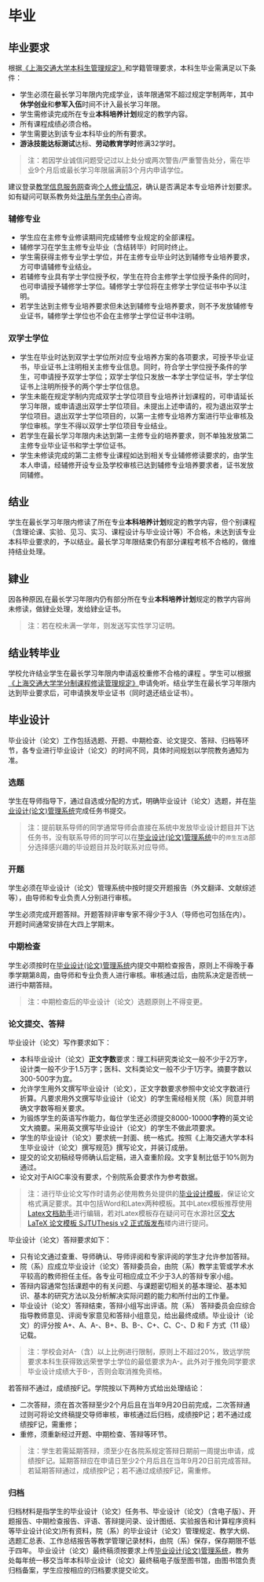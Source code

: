 # 毕业
## 毕业要求
根据[《上海交通大学本科生管理规定》](https://gk.sjtu.edu.cn/Data/View/3875)和学籍管理要求，本科生毕业需满足以下条件：
- 学生必须在最长学习年限内完成学业，该年限通常不超过规定学制两年，其中**休学创业**和**参军入伍**时间不计入最长学习年限。
- 学生需修读完成所在专业**本科培养计划**规定的教学内容。
- 所有课程成绩必须合格。
- 学生需要达到该专业本科毕业的所有要求。
- **游泳技能达标测试**达标、**劳动教育学时**修满32学时。

> 注：若因学业诚信问题受记过以上处分或两次警告/严重警告处分，需在毕业9个月后或最长学习年限届满前3个月内申请学位。

建议登录[教学信息服务网](http://i.sjtu.edu.cn/)查询[个人修业情况](https://i.sjtu.edu.cn/xjyj/xsxyqk_ckXsXyxxHtmlView.html)，确认是否满足本专业培养计划要求。如有疑问可联系教务处[注册与学务中心](https://jwc.sjtu.edu.cn/bmsz/jwcjs/zcyxwzx.htm)咨询。
### 辅修专业
- 学生应在主修专业修读期间完成辅修专业规定的全部课程。
- 辅修学习在学生主修专业毕业（含结转毕）时同时终止。
- 学生需获得主修专业学士学位，并在主修专业毕业时达到辅修专业培养要求，方可申请辅修专业结业。
- 若辅修专业具有学士学位授予权，学生在符合主修学士学位授予条件的同时，也可申请授予辅修学士学位。辅修学士学位将在主修学士学位证书中予以注明。
- 若学生达到主修专业培养要求但未达到辅修专业培养要求，则不予发放辅修专业证书，辅修学士学位也不会在主修学士学位证书中注明。
### 双学士学位
- 学生在毕业时达到双学士学位所对应专业培养方案的各项要求，可授予毕业证书，毕业证书上注明相关主修专业信息。同时，符合学士学位授予条件的学生，可申请授予双学士学位；双学士学位只发放一本学士学位证书，学士学位证书上注明所授予的两个学士学位信息。
- 学生未能在规定学制内完成双学士学位项目专业培养计划课程的，可申请延长学习年限，或申请退出双学士学位项目。未提出上述申请的，视为退出双学士学位项目。退出双学士学位项目的，以第一主修专业培养方案进行毕业审核及学位审核。学生不得以双学士学位项目专业结业。
- 若学生在最长学习年限内未达到第一主修专业的培养要求，则不单独发放第二主修专业毕业证书和学士学位证书。
- 学生未修读完成的第二主修专业课程如达到相关专业辅修修读要求的，由学生本人申请，经辅修开设专业及学校审核已达到辅修专业培养要求者，证书发放同辅修。
## 结业
学生在最长学习年限内修读了所在专业**本科培养计划**规定的教学内容，但个别课程（含理论课、实验、见习、实习、课程设计与毕业设计等）不合格，未达到该专业本科毕业要求的，予以结业。最长学习年限结束仍有部分课程考核不合格的，做维持结业处理。
## 肄业
因各种原因,在最长学习年限内仍有部分所在专业**本科培养计划**规定的教学内容尚未修读，做肄业处理，发给肄业证书。

> 注：若在校未满一学年，则发送写实性学习证明。
## 结业转毕业
学校允许结业学生在最长学习年限内申请返校重修不合格的课程 。学生可以根据[《上海交通大学学分制课程修读管理规定》](https://jwc.sjtu.edu.cn/info/1482/12870.htm)申请免听。结业学生在最长学习年限内达到毕业要求后，可申请换发毕业证书（同时退还结业证书）。
## 毕业设计
毕业设计（论文）工作包括选题、开题、中期检查、论文提交、答辩、归档等环节，各专业进行毕业设计（论文）的时间不同，具体时间规划以学院教务通知为准。
### 选题
学生在导师指导下，通过自选或分配的方式，明确毕业设计（论文）选题，并在[毕业设计(论文)管理系统](https://bysj.sjtu.edu.cn/)完成任务书提交。
> 注：提前联系导师的同学通常导师会直接在系统中发放毕业设计题目并下达任务书，没有联系导师的同学可以在[毕业设计(论文)管理系统](https://bysj.sjtu.edu.cn/)中的`师生互选`部分选择感兴趣的毕设题目并及时联系对应导师。
### 开题
学生必须在毕业设计（论文）管理系统中按时提交开题报告（外文翻译、文献综述等），由导师和专业负责人分别进行审核。

学生必须完成开题答辩。开题答辩评审专家不得少于3人（导师也可包括在内）。开题时间通常安排在大四上学期末。
### 中期检查
学生必须按时在[毕业设计(论文)管理系统](https://bysj.sjtu.edu.cn/)内提交中期检查报告，原则上不得晚于春季学期第8周，由导师和专业负责人进行审核。审核通过后，由院系决定是否统一进行中期答辩。
> 注：中期检查后的毕业设计（论文）选题原则上不得变更。

### 论文提交、答辩
毕业设计（论文）写作要求如下：
- 本科毕业设计（论文）**正文字数**要求：理工科研究类论文一般不少于2万字，设计类一般不少于1.5万字；医科、文科类论文一般不少于1万字。摘要字数以300-500字为宜。
- 允许学生用外文撰写毕业设计（论文），正文字数要求参照中文论文字数进行折算。凡要求用外文撰写毕业设计（论文）的学生需经相关院（系）同意并明确文字数等相关要求。
- 为锻炼学生的英语写作能力，每位学生还必须提交8000-10000**字符**的英文论文大摘要。采用英文撰写毕业设计（论文）的学生不做此项要求。
- 学生的毕业设计（论文）要求统一封面、统一格式。按照《上海交通大学本科生毕业设计（论文）撰写规范》撰写论文，并装订成册。
- 提交的论文初稿经导师确认后定稿，进入查重阶段。文字复制比低于10%则为通过。
- 论文对于AIGC率没有要求，个别院系会要求作为参考数据。

> 注：进行毕业论文写作时请务必使用教务处提供的[毕业设计模板](https://www.jwc.sjtu.edu.cn/system/_content/download.jsp?urltype=news.DownloadAttachUrl&owner=1707467176&wbfileid=EBBCAAB54AE30240974921AEB0B852F7)，保证论文格式满足要求。其中包括Word和Latex两种模板。其中Latex模板推荐使用[Latex文档助手](https://latex.sjtu.edu.cn/)进行编辑，若对Latex模板存在疑问可在水源社区[交大 LaTeX 论文模板 SJTUThesis v2 正式版发布](https://shuiyuan.sjtu.edu.cn/t/topic/149287)楼内进行提问。

毕业设计（论文）答辩要求如下：
- 只有论文通过查重、导师确认、导师评阅和专家评阅的学生才允许参加答辩。
- 院（系）应成立毕业设计（论文）答辩委员会，由院（系）教学主管或学术水平较高的教师担任主任。各专业可相应成立不少于3人的答辩专家小组。
- 答辩内容通常包括课题中的有关问题、与课题密切相关的基本理论、基本知识、基本的研究方法以及分析解决实际问题的能力和所付出的工作量。
- 毕业设计（论文）答辩结束，答辩小组写出评语。院（系） 答辩委员会应综合指导教师意见、评阅专家意见和答辩小组意见，给出最终成绩。毕业设计（论文）的评分按 A+、A、A-、B+、B、B-、C+、C、C-、D 和 F 方式（11 级）记载。

> 注：学校会对A-（含）以上比例进行限制，原则上不超过20%，致远学院要求本科生获得致远荣誉学士学位的最低要求为A-。此外对于推免同学要求毕业设计成绩大于B-，否则会取消推免资格。

若答辩不通过，成绩按F记。学院按以下两种方式给出处理结论：
- 二次答辩，须在首次答辩至少2个月后且在当年9月20日前完成，二次答辩通过则可将论文终稿提交导师审核，审核通过后归档，成绩按P记；若不通过成绩按F记，需重修；
- 重修，须重新经过开题、中期检查、答辩等环节。

> 注：学生若需延期答辩，须至少在各院系规定答辩日期前一周提出申请，成绩按F记。延期答辩应在申请日至少2个月后且在当年9月20日前完成答辩。若延期答辩通过，成绩按P记；若不通过成绩按F记，需重修。
### 归档
归档材料是指学生的毕业设计（论文）任务书、毕业设计（论文）（含电子版）、开题报告、中期检查报告、评语、答辩提问录、设计图纸、实验报告和计算程序资料等毕业设计(论文)所有资料，院（系）的毕业设计（论文）管理规定、教学大纲、选题汇总表、工作总结报告等教学管理记录材料，由院（系）保存，保存期限不低于四年。
毕业设计（论文）最终稿须按要求上传[毕业设计(论文)管理系统](https://bysj.sjtu.edu.cn/)，教务处每年统一移交当年本科毕业设计（论文）最终稿电子版至图书馆，由图书馆负责归档备案，学生应按相应的归档要求提交论文。
